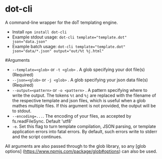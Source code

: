 # dot-cli
A command-line wrapper for the doT templating engine.

* Install `npm install dot-cli`
* Example stdout usage: `dot-cli template="template.dot" json="data.json"`
* Example batch usage: `dot-cli template="template.dot" json="data/*.json" output="out/%t %j.html"`

#Arguments
* `--template=<glob>` or `-t <glob>` . A glob specifying your dot file(s) (Required)
* `--json=<glob>` or `-j <glob>` . A glob specifying your json data file(s) (Required)
* `--output=<pattern>` or `-o <pattern>` . A pattern specifying where to write the output. The tokens `%t` and `%j` are replaced with the filename of the respective template and json files, which is useful when a glob mathes multiple files. If this argument is not provided, the output will be to stdout.
* `--encoding=...`. The encoding of your files, as accepted by fs.readFileSync. Default 'utf8'
* `-e`. Set this flag to turn template compilation, JSON parsing, or template application errors into fatal errors. By default, such errors write to stderr and the script continues.

All arguments are also passed through to the glob library, so any [glob options] (https://www.npmjs.com/package/glob#options) can also be used.
